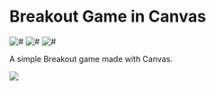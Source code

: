 # Breakout Game in Canvas
![#](https://img.shields.io/badge/status-stable-brightgreen.svg?style=flat)
![#](https://img.shields.io/badge/build-failing-red.svg?style=flat)
![#](https://img.shields.io/badge/coverage-02%25-red.svg?style=flat)

A simple Breakout game made with Canvas.

<a href="https://atomicodes-breakout-game.herokuapp.com/" target="_blank">
  <img src="https://goo.gl/xa7Ezs" />
</a>
